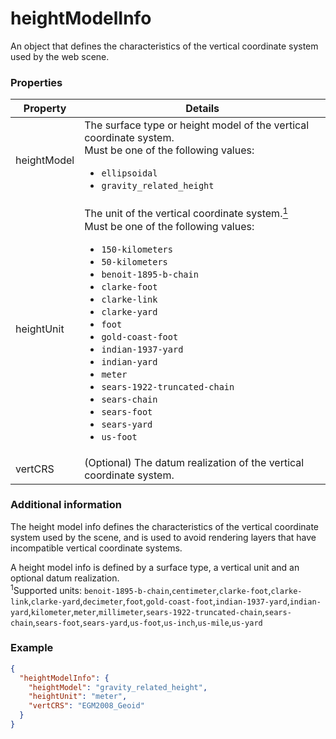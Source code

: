 # heightModelInfo

An object that defines the characteristics of the vertical coordinate system used by the web scene.

### Properties

| Property | Details
| --- | ---
| heightModel | The surface type or height model of the vertical coordinate system.<br>Must be one of the following values:<ul><li>`ellipsoidal`</li><li>`gravity_related_height`</li></ul>
| heightUnit | The unit of the vertical coordinate system.<a href="#heightUnit"><sup>1</sup></a><br>Must be one of the following values:<ul><li>`150-kilometers`</li><li>`50-kilometers`</li><li>`benoit-1895-b-chain`</li><li>`clarke-foot`</li><li>`clarke-link`</li><li>`clarke-yard`</li><li>`foot`</li><li>`gold-coast-foot`</li><li>`indian-1937-yard`</li><li>`indian-yard`</li><li>`meter`</li><li>`sears-1922-truncated-chain`</li><li>`sears-chain`</li><li>`sears-foot`</li><li>`sears-yard`</li><li>`us-foot`</li></ul>
| vertCRS | (Optional) The datum realization of the vertical coordinate system.


### Additional information

The height model info defines the characteristics of the vertical coordinate system used by the scene, and is used to avoid rendering layers that have incompatible vertical coordinate systems.

A height model info is defined by a surface type, a vertical unit and an optional datum realization.<br><a id="unit"><sup>1</sup></a>Supported units: `benoit-1895-b-chain`,`centimeter`,`clarke-foot`,`clarke-link`,`clarke-yard`,`decimeter`,`foot`,`gold-coast-foot`,`indian-1937-yard`,`indian-yard`,`kilometer`,`meter`,`millimeter`,`sears-1922-truncated-chain`,`sears-chain`,`sears-foot`,`sears-yard`,`us-foot`,`us-inch`,`us-mile`,`us-yard`

### Example

```json
{
  "heightModelInfo": {
    "heightModel": "gravity_related_height",
    "heightUnit": "meter",
    "vertCRS": "EGM2008_Geoid"
  }
}
```


